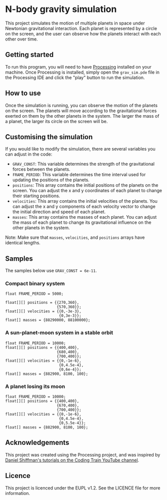 # N-body gravity simulation

This project simulates the motion of multiple planets in space under Newtonian gravitational interaction.  Each planet is represented by a circle on the screen, and the user can observe how the planets interact with each other over time.

## Getting started

To run this program, you will need to have [Processing](https://processing.org/download/) installed on your machine.  Once Processing is installed, simply open the `grav_sim.pde` file in the Processing IDE and click the "play" button to run the simulation.

## How to use

Once the simulation is running, you can observe the motion of the planets on the screen.  The planets will move according to the gravitational forces exerted on them by the other planets in the system.  The larger the mass of a planet, the larger its circle on the screen will be.

## Customising the simulation

If you would like to modify the simulation, there are several variables you can adjust in the code:

- `GRAV_CONST`: This variable determines the strength of the gravitational forces between the planets.
- `FRAME_PERIOD`: This variable determines the time interval used for updating the positions of the planets.
- `positions`: This array contains the initial positions of the planets on the screen.  You can adjust the x and y coordinates of each planet to change their starting positions.
- `velocities`: This array contains the initial velocities of the planets.  You can adjust the x and y components of each velocity vector to change the initial direction and speed of each planet.
- `masses`: This array contains the masses of each planet.  You can adjust the mass of each planet to change its gravitational influence on the other planets in the system.

Note: Make sure that `masses`, `velocities`, and `positions` arrays have identical lengths.

## Samples
The samples below use `GRAV_CONST = 6e-11`.
### Compact binary system
```
float FRAME_PERIOD = 5000;

float[][] positions = {{270,360}, 
                       {570,360}};
float[][] velocities = {{0,-3e-3},
                        {0,3e-3}};
float[] masses = {88290000, 88100000};
```

### A sun-planet-moon system in a stable orbit
```
float FRAME_PERIOD = 10000;
float[][] positions = {{400,400}, 
                       {680,400}, 
                       {700,400}};
float[][] velocities = {{0,-1e-6},
                        {0,4.5e-4}, 
                        {0,6e-4}};
float[] masses = {882900, 8100, 100};
```

### A planet losing its moon
```
float FRAME_PERIOD = 10000;
float[][] positions = {{400,400}, 
                       {670,400}, 
                       {700,400}};
float[][] velocities = {{0,-1e-6},
                        {0,4.5e-4}, 
                        {0,5.5e-4}};
float[] masses = {882900, 8100, 100};
```

## Acknowledgements

This project was created using the Processing project, and was inspired by [Daniel Shiffman's tutorials on the Coding Train YouTube channel](https://www.youtube.com/user/shiffman/videos).
## Licence

This project is licenced under the EUPL v1.2.  See the LICENCE file for more information.
